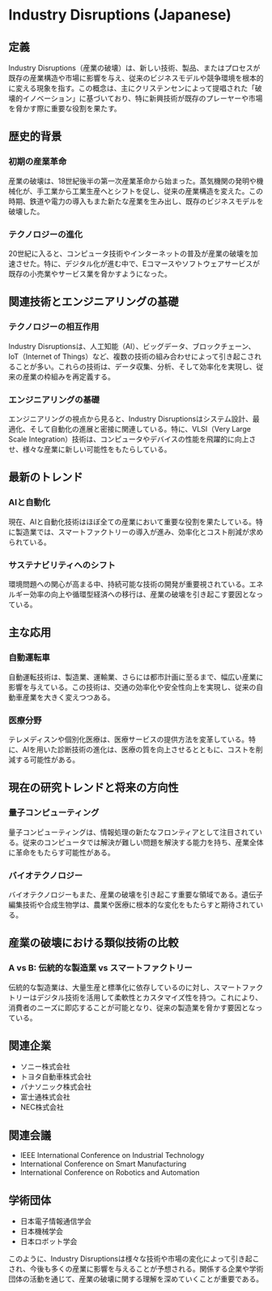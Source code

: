 # Industry Disruptions (Japanese)

## 定義

Industry Disruptions（産業の破壊）は、新しい技術、製品、またはプロセスが既存の産業構造や市場に影響を与え、従来のビジネスモデルや競争環境を根本的に変える現象を指す。この概念は、主にクリステンセンによって提唱された「破壊的イノベーション」に基づいており、特に新興技術が既存のプレーヤーや市場を脅かす際に重要な役割を果たす。

## 歴史的背景

### 初期の産業革命

産業の破壊は、18世紀後半の第一次産業革命から始まった。蒸気機関の発明や機械化が、手工業から工業生産へとシフトを促し、従来の産業構造を変えた。この時期、鉄道や電力の導入もまた新たな産業を生み出し、既存のビジネスモデルを破壊した。

### テクノロジーの進化

20世紀に入ると、コンピュータ技術やインターネットの普及が産業の破壊を加速させた。特に、デジタル化が進む中で、Eコマースやソフトウェアサービスが既存の小売業やサービス業を脅かすようになった。

## 関連技術とエンジニアリングの基礎

### テクノロジーの相互作用

Industry Disruptionsは、人工知能（AI）、ビッグデータ、ブロックチェーン、IoT（Internet of Things）など、複数の技術の組み合わせによって引き起こされることが多い。これらの技術は、データ収集、分析、そして効率化を実現し、従来の産業の枠組みを再定義する。

### エンジニアリングの基礎

エンジニアリングの視点から見ると、Industry Disruptionsはシステム設計、最適化、そして自動化の進展と密接に関連している。特に、VLSI（Very Large Scale Integration）技術は、コンピュータやデバイスの性能を飛躍的に向上させ、様々な産業に新しい可能性をもたらしている。

## 最新のトレンド

### AIと自動化

現在、AIと自動化技術はほぼ全ての産業において重要な役割を果たしている。特に製造業では、スマートファクトリーの導入が進み、効率化とコスト削減が求められている。

### サステナビリティへのシフト

環境問題への関心が高まる中、持続可能な技術の開発が重要視されている。エネルギー効率の向上や循環型経済への移行は、産業の破壊を引き起こす要因となっている。

## 主な応用

### 自動運転車

自動運転技術は、製造業、運輸業、さらには都市計画に至るまで、幅広い産業に影響を与えている。この技術は、交通の効率化や安全性向上を実現し、従来の自動車産業を大きく変えつつある。

### 医療分野

テレメディスンや個別化医療は、医療サービスの提供方法を変革している。特に、AIを用いた診断技術の進化は、医療の質を向上させるとともに、コストを削減する可能性がある。

## 現在の研究トレンドと将来の方向性

### 量子コンピューティング

量子コンピューティングは、情報処理の新たなフロンティアとして注目されている。従来のコンピュータでは解決が難しい問題を解決する能力を持ち、産業全体に革命をもたらす可能性がある。

### バイオテクノロジー

バイオテクノロジーもまた、産業の破壊を引き起こす重要な領域である。遺伝子編集技術や合成生物学は、農業や医療に根本的な変化をもたらすと期待されている。

## 産業の破壊における類似技術の比較

### A vs B: 伝統的な製造業 vs スマートファクトリー

伝統的な製造業は、大量生産と標準化に依存しているのに対し、スマートファクトリーはデジタル技術を活用して柔軟性とカスタマイズ性を持つ。これにより、消費者のニーズに即応することが可能となり、従来の製造業を脅かす要因となっている。

## 関連企業

- ソニー株式会社
- トヨタ自動車株式会社
- パナソニック株式会社
- 富士通株式会社
- NEC株式会社

## 関連会議

- IEEE International Conference on Industrial Technology
- International Conference on Smart Manufacturing
- International Conference on Robotics and Automation

## 学術団体

- 日本電子情報通信学会
- 日本機械学会
- 日本ロボット学会

このように、Industry Disruptionsは様々な技術や市場の変化によって引き起こされ、今後も多くの産業に影響を与えることが予想される。関係する企業や学術団体の活動を通じて、産業の破壊に関する理解を深めていくことが重要である。
